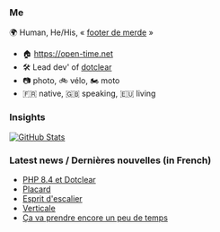 ### Me

🌍 Human, He/His, « [footer de merde](https://open-time.net/post/2013/07/17/La-veritable-histoire-du-Footer-de-merde-) » 
* 🏠 https://open-time.net 
* 🛠️ Lead dev' of [dotclear](https://git.dotclear.org/dev/dotclear)
* 📷 photo, 🚲 vélo, 🏍️ moto 
* 🇫🇷 native, 🇬🇧 speaking, 🇪🇺 living

### Insights

[![GitHub Stats](https://github-readme-stats-sigma-five.vercel.app/api?username=franck-paul)](https://github.com/franck-paul)

### Latest news / Dernières nouvelles (in French)

<!-- BLOG-POST-LIST:START -->
- [PHP 8.4 et Dotclear](https://open-time.net/post/2024/11/01/PHP-84-et-Dotclear)
- [Placard](https://open-time.net/post/2024/10/31/Placard)
- [Esprit d&#39;escalier](https://open-time.net/post/2024/10/30/Esprit-d-escalier)
- [Verticale](https://open-time.net/post/2024/10/29/Verticale)
- [Ça va prendre encore un peu de temps](https://open-time.net/post/2024/10/28/Ca-va-prendre-encore-un-peu-de-temps)
<!-- BLOG-POST-LIST:END -->
